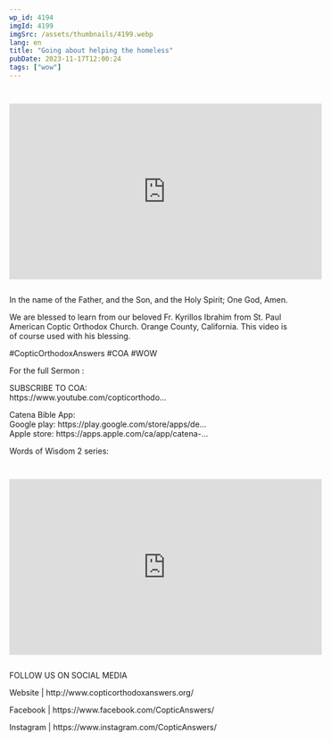 ```yaml
---
wp_id: 4194
imgId: 4199
imgSrc: /assets/thumbnails/4199.webp
lang: en
title: "Going about helping the homeless"
pubDate: 2023-11-17T12:00:24
tags: ["wow"]
---
```


<!-- page: 6 -->

<p><code></p>
<div class="video-container">
<iframe loading="lazy" title="YouTube video player" src="https://www.youtube.com/embed/wNdCNQ_Q-p8?si=EDgEcsCLXW9adcmP" width="560" height="315" frameborder="0" allowfullscreen="allowfullscreen"></iframe>
</div>
<p></code></p>
<p>In the name of the Father, and the Son, and the Holy Spirit; One God, Amen.</p>
<p>We are blessed to learn from our beloved Fr. Kyrillos Ibrahim from St. Paul American Coptic Orthodox Church. Orange County, California. This video is of course used with his blessing.</p>
<p>#CopticOrthodoxAnswers​ #COA​ #WOW​</p>
<p>For the full Sermon :</p>
<p>SUBSCRIBE TO COA:<br />
https://www.youtube.com/copticorthodo​&#8230;</p>
<p>Catena Bible App:<br />
Google play: https://play.google.com/store/apps/de&#8230;​<br />
Apple store: https://apps.apple.com/ca/app/catena-​​&#8230;</p>
<p>Words of Wisdom 2 series:<br />
<code></p>
<div class="video-container">
<iframe loading="lazy" width="560" height="315" src="https://www.youtube.com/embed/YrcJkpmGbec?si=f4Klza5CAbLZXhJ0" title="YouTube video player" frameborder="0" allow="accelerometer; autoplay; clipboard-write; encrypted-media; gyroscope; picture-in-picture; web-share" allowfullscreen></iframe>
</div>
<p></code></p>
<p>FOLLOW US ON SOCIAL MEDIA</p>
<p>Website | http://www.copticorthodoxanswers.org/​</p>
<p>Facebook | https://www.facebook.com/CopticAnswers/​</p>
<p>Instagram | https://www.instagram.com/CopticAnswers/</p>
